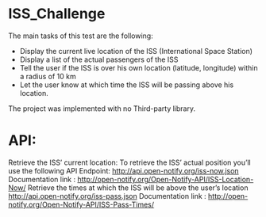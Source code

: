 # ISS_Challenge
The main tasks of this test are the following:
- Display the current live location of the ISS (International Space Station)
- Display a list of the actual passengers of the ISS
- Tell the user if the ISS is over his own location (latitude, longitude) within a radius of
10 km
- Let the user know at which time the ISS will be passing above his location.

The project was implemented with no Third-party library.

# API:

Retrieve the ISS’ current location:
To retrieve the ISS’ actual position you’ll use the following API Endpoint:
http://api.open-notify.org/iss-now.json
Documentation link : http://open-notify.org/Open-Notify-API/ISS-Location-Now/
Retrieve the times at which the ISS will be above the user’s location
http://api.open-notify.org/iss-pass.json
Documentation link : http://open-notify.org/Open-Notify-API/ISS-Pass-Times/
